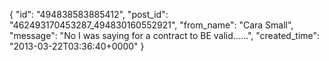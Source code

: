  {
   "id": "494838583885412",
   "post_id": "462493170453287_494830160552921",
   "from_name": "Cara Small",
   "message": "No I was saying for a contract to BE valid......",
   "created_time": "2013-03-22T03:36:40+0000"
 }
